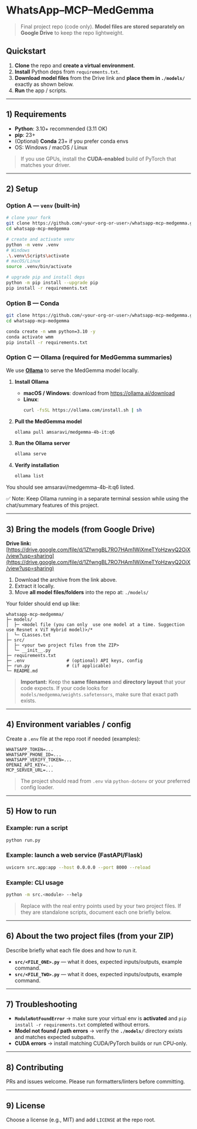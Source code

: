 # WhatsApp–MCP–MedGemma

> Final project repo (code only). **Model files are stored separately on Google Drive** to keep the repo lightweight.

## Quickstart

1. **Clone** the repo and **create a virtual environment**.
2. **Install** Python deps from `requirements.txt`.
3. **Download model files** from the Drive link and **place them in `./models/`** exactly as shown below.
4. **Run** the app / scripts.

---

## 1) Requirements

* **Python**: 3.10+ recommended (3.11 OK)
* **pip**: 23+
* (Optional) **Conda** 23+ if you prefer conda envs
* OS: Windows / macOS / Linux

> If you use GPUs, install the **CUDA-enabled** build of PyTorch that matches your driver.

---

## 2) Setup

### Option A — `venv` (built‑in)

```bash
# clone your fork
git clone https://github.com/<your-org-or-user>/whatsapp-mcp-medgemma.git
cd whatsapp-mcp-medgemma

# create and activate venv
python -m venv .venv
# Windows
.\.venv\Scripts\activate
# macOS/Linux
source .venv/bin/activate

# upgrade pip and install deps
python -m pip install --upgrade pip
pip install -r requirements.txt
```

### Option B — Conda

```bash
git clone https://github.com/<your-org-or-user>/whatsapp-mcp-medgemma.git
cd whatsapp-mcp-medgemma

conda create -n wmm python=3.10 -y
conda activate wmm
pip install -r requirements.txt
```
### Option C — Ollama (required for MedGemma summaries)

We use [**Ollama**](https://ollama.ai/) to serve the MedGemma model locally.

1. **Install Ollama**
   - **macOS / Windows**: download from <https://ollama.ai/download>  
   - **Linux**:  
     ```bash
     curl -fsSL https://ollama.com/install.sh | sh
     ```

2. **Pull the MedGemma model**
   ```bash
   ollama pull amsaravi/medgemma-4b-it:q6

3. **Run the Ollama server**
   ```bash
   ollama serve

4. **Verify installation**
   ```bash
   ollama list
You should see amsaravi/medgemma-4b-it:q6 listed.

✅ Note: Keep Ollama running in a separate terminal session while using the chat/summary features of this project.

---

## 3) Bring the models (from Google Drive)

**Drive link:** [https://drive.google.com/file/d/1ZfwngBL7RO7HAm1WiXmeTYoHzwyQ2OiX/view?usp=sharing](https://drive.google.com/file/d/1ZfwngBL7RO7HAm1WiXmeTYoHzwyQ2OiX/view?usp=sharing)

1. Download the archive from the link above.
2. Extract it locally.
3. Move **all model files/folders** into the repo at: `./models/`

Your folder should end up like:

```
whatsapp-mcp-medgemma/
├─ models/
│  ├─ <model file (you can only  use one model at a time. Suggection use Resnet x ViT Hybrid model)>/*
│  └─ CLasses.txt
├─ src/
│  ├─ <your two project files from the ZIP>
│  └─ __init__.py
├─ requirements.txt
├─ .env                # (optional) API keys, config
├─ run.py              # (if applicable)
└─ README.md
```

> **Important:** Keep the **same filenames** and **directory layout** that your code expects. If your code looks for `models/medgemma/weights.safetensors`, make sure that exact path exists.

---

## 4) Environment variables / config

Create a `.env` file at the repo root if needed (examples):

```
WHATSAPP_TOKEN=...
WHATSAPP_PHONE_ID=...
WHATSAPP_VERIFY_TOKEN=...
OPENAI_API_KEY=...
MCP_SERVER_URL=...
```

> The project should read from `.env` via `python-dotenv` or your preferred config loader.

---

## 5) How to run

### Example: run a script

```bash
python run.py
```

### Example: launch a web service (FastAPI/Flask)

```bash
uvicorn src.app:app --host 0.0.0.0 --port 8000 --reload
```

### Example: CLI usage

```bash
python -m src.<module> --help
```

> Replace with the real entry points used by your two project files. If they are standalone scripts, document each one briefly below.

---

## 6) About the two project files (from your ZIP)

Describe briefly what each file does and how to run it.

* **`src/<FILE_ONE>.py`** — what it does, expected inputs/outputs, example command.
* **`src/<FILE_TWO>.py`** — what it does, expected inputs/outputs, example command.

---

## 7) Troubleshooting

* **`ModuleNotFoundError`** → make sure your virtual env is **activated** and `pip install -r requirements.txt` completed without errors.
* **Model not found / path errors** → verify the **`./models/`** directory exists and matches expected subpaths.
* **CUDA errors** → install matching CUDA/PyTorch builds or run CPU‑only.

---

## 8) Contributing

PRs and issues welcome. Please run formatters/linters before committing.

---

## 9) License

Choose a license (e.g., MIT) and add `LICENSE` at the repo root.
